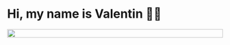 <div style='display:flex;align-items:center;width:100%'>
  <h1 style=''display:flex;align-items:center'>Hi, my name is Valentin 👋🏽</h1>
</div>
<div style='display:flex;align-items:center'>
  <img src='https://user-images.githubusercontent.com/74038190/225813708-98b745f2-7d22-48cf-9150-083f1b00d6c9.gif' style=' width: 100%'/>
</div>
